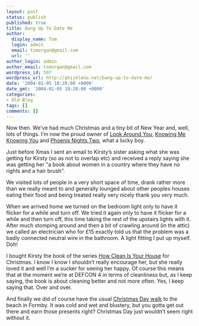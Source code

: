 ```yaml
---
layout: post
status: publish
published: true
title: Bang Up To Date Me
author:
  display_name: Tom
  login: admin
  email: tsmorgan@gmail.com
  url: ''
author_login: admin
author_email: tsmorgan@gmail.com
wordpress_id: 597
wordpress_url: http://ghijklmno.net/bang-up-to-date-me/
date: '2004-01-05 18:28:00 +0000'
date_gmt: '2004-01-05 18:28:00 +0000'
categories:
- Old Blog
tags: []
comments: []
---
```

<p>Now then. We&#8217;ve had much Christmas and a tiny bit of New Year and, well, lots of things. I&#8217;m now the proud owner of <a href="http://www.bbcshop.com/invt/bbcdvd1322">Look Around You</a>, <a href="http://www.bbcshop.com/invt/bbcdvd1207&amp;bklist=icat,3,,25">Knowing Me Knowing You</a> and <a href="http://www.amazon.co.uk/exec/obidos/ASIN/B0000AZVFD/026-0934935-3586023">Phoenix Nights Two</a>, what a lucky boy.</p>

<p>Just before Xmas I sent an email to Kirsty&#8217;s sister asking what she was getting for Kirsty (so as not to overlap etc) and  received a reply saying she was getting her "a book about women in a country where they have no rights and a hair brush".</p>

<p>We visited lots of people in a very short space of time, drank rather more than we really meant to and generally lounged about other peoples houses eating their food and being treated really very nicely thank you very much.</p>

<p>When we arrived home we turned on the bedroom light only to have it flicker for a while and turn off. We tried it again only to have it flicker for a while and then turn off, this time taking the rest of the upstairs lights with it. After much stomping around and then a bit of crawling around (in the attic) we called an electrician who for &pound;15 exactly told us that the problem was a badly connected neutral wire in the bathroom. A light fitting I put up myself. Doh!</p>

<p>I bought Kirsty the book of the series <a href="http://www.amazon.co.uk/exec/obidos/ASIN/0718146999/026-0934935-3586023">How Clean Is Your House</a> for Christmas. I know I know I shouldn&#8217;t really encourage her, but she really loved it and well I&#8217;m a sucker for seeing her happy. Of course this means that at the moment we&#8217;re at DEFCON 4 in terms of cleanliness but, as I keep saying, the book is about cleaning better and not more often. Yes, I keep saying that. Over and over.</p>

<p>And finally we did of course have the usual <a href="/photos/_/xmas2003/">Christmas Day walk</a> to the beach in Formby. It was cold and wet and blustery, but you gotta get out there and earn those presents right? Christmas Day just wouldn&#8217;t seem right without it.</p>

